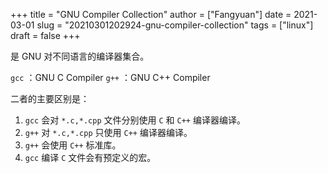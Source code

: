 +++
title = "GNU Compiler Collection"
author = ["Fangyuan"]
date = 2021-03-01
slug = "20210301202924-gnu-compiler-collection"
tags = ["linux"]
draft = false
+++

是 GNU 对不同语言的编译器集合。

`gcc` ：GNU C Compiler
`g++` ：GNU C++ Compiler

二者的主要区别是：

1.  `gcc` 会对 `*.c,*.cpp` 文件分别使用 `C` 和 `C++` 编译器编译。
2.  `g++` 对 `*.c,*.cpp` 只使用 `C++` 编译器编译。
3.  `g++` 会使用 `C++` 标准库。
4.  `gcc` 编译 `C` 文件会有预定义的宏。
